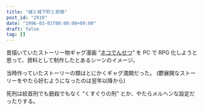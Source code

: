 ```yaml
---
title: "城と城下町と悲鳴"
post_id: "2910"
date: "1996-03-01T00:00:00+09:00"
draft: false
tag: []
---
```



昔描いていたストーリー物ギャグ漫画 “[ネコでんせつ](/cats_story)” を PC で RPG 化しようと思って、資料として制作したとあるシーンのイメージ。

当時作っていたストーリーの類はとにかくギャグ満開だった。
(鬱展開なストーリーをやたら好むようになったのは翌年以降から)

死刑は絞首刑でも銃殺でもなく “くすぐりの刑” とか、やたらメルヘンな設定だったりする。
